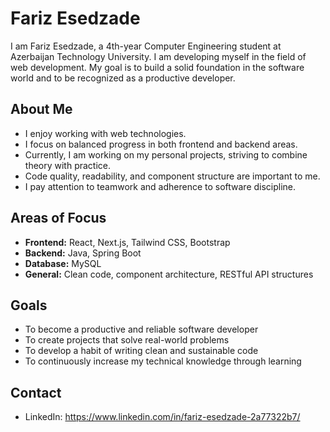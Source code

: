 # Fariz Esedzade

I am Fariz Esedzade, a 4th-year Computer Engineering student at Azerbaijan Technology University. I am developing myself in the field of web development. My goal is to build a solid foundation in the software world and to be recognized as a productive developer.

## About Me

- I enjoy working with web technologies.  
- I focus on balanced progress in both frontend and backend areas.  
- Currently, I am working on my personal projects, striving to combine theory with practice.  
- Code quality, readability, and component structure are important to me.  
- I pay attention to teamwork and adherence to software discipline.

## Areas of Focus

- **Frontend:** React, Next.js, Tailwind CSS, Bootstrap  
- **Backend:** Java, Spring Boot  
- **Database:** MySQL  
- **General:** Clean code, component architecture, RESTful API structures

## Goals

- To become a productive and reliable software developer  
- To create projects that solve real-world problems  
- To develop a habit of writing clean and sustainable code  
- To continuously increase my technical knowledge through learning

## Contact

- LinkedIn: https://www.linkedin.com/in/fariz-esedzade-2a77322b7/
